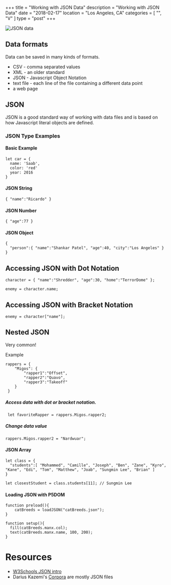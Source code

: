 +++
title = "Working with JSON Data"
description = "Working with JSON Data"
date = "2018-02-17"
location = "Los Angeles, CA"
categories = [
  "",
  "V"
]
type = "post"
+++

![JSON data](/images/json.png)

## Data formats

Data can be saved in many kinds of formats.

* CSV - comma separated values
* XML - an older standard
* JSON - Javascript Object Notation
* text file - each line of the file containing a different data point
* a web page

## JSON

JSON is a good standard way of working with data files and is based on how Javascript literal objects are defined.

### JSON Type Examples

#### Basic Example

```
let car = {
  name: 'Saab',
  color: 'red'
  year: 2016
}
```

#### JSON String

```
{ "name":"Ricardo" }
```

#### JSON Number

```
{ "age":77 }
```

#### JSON Object

```
{
  "person":{ "name":"Shankar Patel", "age":40, "city":"Los Angeles" }
}
```

## Accessing JSON with Dot Notation

```
character = { "name":"Shredder", "age":30, "home":"TerrorDome" };

enemy = character.name;
```

## Accessing JSON with Bracket Notation

```
enemy = character["name"];
```

## Nested JSON

Very common!

Example

```
rappers = {
    "Migos": {
        "rapper1":"Offset",
        "rapper2":"Quavo",
        "rapper3":"Takeoff"
    }
 }
```

##### Access data with dot or bracket notation.

```
 let favoriteRapper = rappers.Migos.rapper2;
```

##### Change data value

```
rappers.Migos.rapper2 = "Nardwuar";
```

#### JSON Array

```
let class = {
  "students":[ "Mohammed", "Camille", "Joseph", "Ben", "Zane", "Kyro", "Kane", "Edi", "Tom", "Matthew", "Joab", "Sungmin Lee", "Brian" ]
}

let closestStudent = class.students[11]; // Sungmin Lee
```

#### Loading JSON with P5DOM

```
function preload(){
    catBreeds = loadJSON("catBreeds.json");
}

function setup(){
  fill(catBreeds.manx.col);
  text(catBreeds.manx.name, 100, 200);
}
```

# Resources
* [W3Schools JSON intro](https://www.w3schools.com/js/js_json_intro.asp)
* Darius Kazemi's [Corpora](https://github.com/dariusk/corpora) are mostly JSON files
